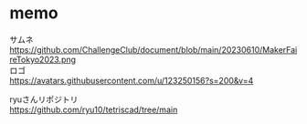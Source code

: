 # memo

サムネ  
https://github.com/ChallengeClub/document/blob/main/20230610/MakerFaireTokyo2023.png  
ロゴ  
https://avatars.githubusercontent.com/u/123250156?s=200&v=4  

ryuさんリポジトリ  
https://github.com/ryu10/tetriscad/tree/main  
